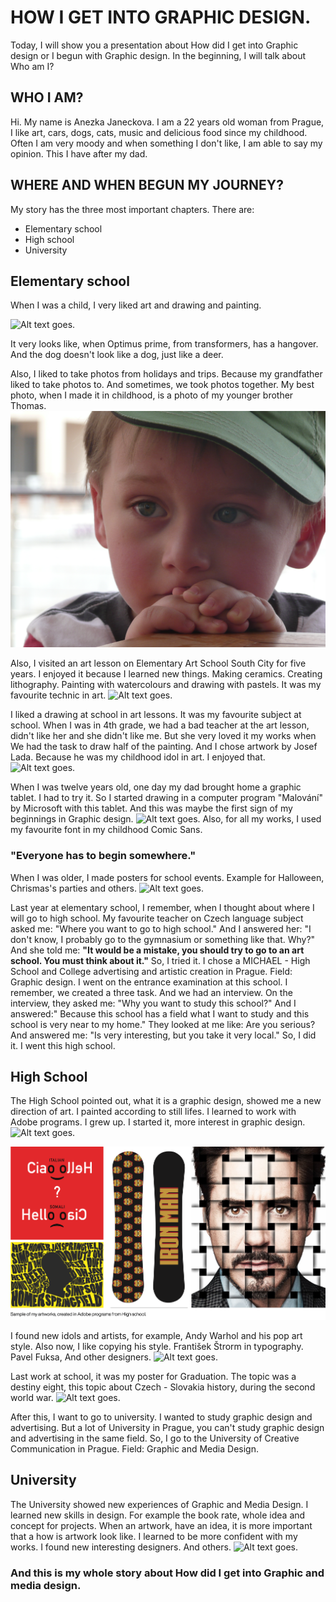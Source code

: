 # HOW I GET INTO GRAPHIC DESIGN.
Today, I will show you a presentation about How did I get into Graphic design or I begun with Graphic design.
In the beginning, I will talk about Who am I? 

## WHO I AM?
Hi. My name is Anezka Janeckova. I am a 22 years old woman from Prague, I like art, cars, dogs, cats, music and delicious food since my childhood. Often I am very moody and when something I don't like, I am able to say my opinion. This I have after my dad.

## WHERE AND WHEN BEGUN MY JOURNEY? 
My story has the three most important chapters. There are:
+ Elementary school
+ High school
+ University

## Elementary school
When I was a child, I very liked art and drawing and painting. 

<img alt = "Alt text goes." src= "./img/Kresby.png">
<p> It very looks like, when Optimus prime, from transformers, has a hangover. And the dog doesn't look like a dog, just like a deer. </p>

Also, I liked to take photos from holidays and trips. Because my grandfather liked to take photos to. And sometimes, we took photos together. 
My best photo, when I made it in childhood, is a photo of my younger brother Thomas. 
<img alt = "Alt text goes." src= "./img/P1000886.JPG">

Also, I visited an art lesson on Elementary Art School South City for five years.
I enjoyed it because I learned new things. Making ceramics. Creating lithography. Painting with watercolours and drawing with pastels. It was my favourite technic in art.
<img alt = "Alt text goes." src= "./img/Art school.png">


I liked a drawing at school in art lessons. It was my favourite subject at school. When I was in 4th grade, we had a bad teacher at the art lesson, didn't like her and she didn't like me. But she very loved it my works when We had the task to draw half of the painting. And I chose artwork by Josef Lada. Because he was my childhood idol in art. I enjoyed that. 
<img alt = "Alt text goes." src= "./img/Josef Lada English.png">


When I was twelve years old, one day my dad brought home a graphic tablet. I had to try it. So I started drawing in a computer program "Malování" by Microsoft with this tablet. And this was maybe the first sign of my beginnings in Graphic design.
<img alt = "Alt text goes." src= "./img/Malování.png">
Also, for all my works, I used my favourite font in my childhood Comic Sans.


### "Everyone has to begin somewhere."

When I was older, I made posters for school events. Example for Halloween, Chrismas's parties and others.
<img alt = "Alt text goes." src= "./img/Halloween.png">

Last year at elementary school, I remember, when I thought about where I will go to high school. My favourite teacher on Czech language subject asked me: "Where you want to go to high school." And I answered her: "I don't know, I probably go to the gymnasium or something like that. Why?" And she told me: **"It would be a mistake, you should try to go to an art school. You must think about it."**
So, I tried it. I chose a MICHAEL - High School and College advertising and artistic creation in Prague. Field: Graphic design. I went on the entrance examination at this school. I remember, we created a three task. And we had an interview. On the interview, they asked me: "Why you want to study this school?" And I answered:" Because this school has a field what I want to study and this school is very near to my home." They looked at me like: Are you serious? And answered me: "Is very interesting, but you take it very local."
So, I did it. I went this high school.

## High School
The High School pointed out, what it is a graphic design, showed me a new direction of art. I painted according to still lifes. 
I learned to work with Adobe programs.  I grew up. I started it, more interest in graphic design. 
<img alt = "Alt text goes." src= "./img/Kresby Střední.png"> 

<img alt = "Alt text goes." src= "./img/AdobeHs.png">

I found new idols and artists, for example, Andy Warhol and his pop art style. Also now, I like copying his style. František Štrorm in typography. Pavel Fuksa, And other designers. 
<img alt = "Alt text goes." src= "./img/Andy_Warhol.png">

Last work at school, it was my poster for Graduation. The topic was a destiny eight, this topic about Czech - Slovakia history, during the second world war.
<img alt = "Alt text goes." src= "./img/Osudové_osmičky.png">

After this, I want to go to university. I wanted to study graphic design and advertising. But a lot of University in Prague, you can't study graphic design and advertising in the same field. So, I go to the University of Creative Communication in Prague. Field: Graphic and Media Design.

## University 
The University showed new experiences of Graphic and Media Design. I learned new skills in design. For example the book rate, whole idea and concept for projects. When an artwork, have an idea, it is more important that a how is artwork look like.  I learned to be more confident with my works. I found new interesting designers. And others.
<img alt = "Alt text goes." src= "./img/Univesity_works.png">


### And this is my whole story about How did I get into Graphic and media design.


